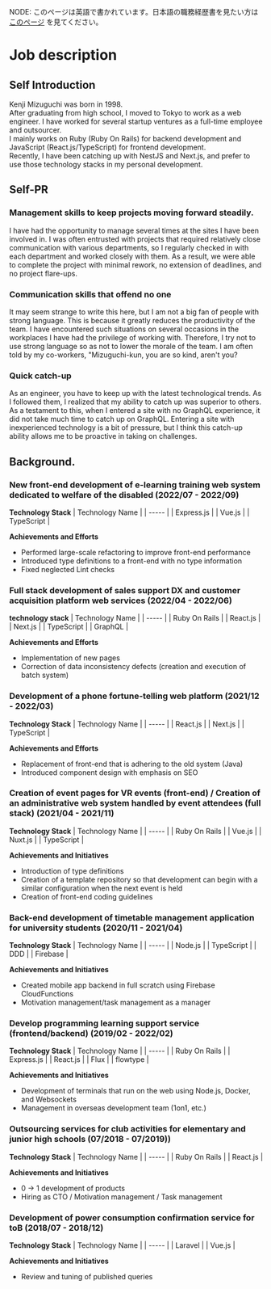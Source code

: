 NODE: このページは英語で書かれています。日本語の職務経歴書を見たい方は [このページ](https://github.com/mizukenwater/mizukenwater/blob/main/README.md) を見てください。

# Job description
## Self Introduction
Kenji Mizuguchi was born in 1998.  
After graduating from high school, I moved to Tokyo to work as a web engineer. I have worked for several startup ventures as a full-time employee and outsourcer.  
I mainly works on Ruby (Ruby On Rails) for backend development and JavaScript (React.js/TypeScript) for frontend development.  
Recently, I have been catching up with NestJS and Next.js, and prefer to use those technology stacks in my personal development.

## Self-PR
### Management skills to keep projects moving forward steadily.
I have had the opportunity to manage several times at the sites I have been involved in.
I was often entrusted with projects that required relatively close communication with various departments, so I regularly checked in with each department and worked closely with them.
As a result, we were able to complete the project with minimal rework, no extension of deadlines, and no project flare-ups.

### Communication skills that offend no one
It may seem strange to write this here, but I am not a big fan of people with strong language. This is because it greatly reduces the productivity of the team. I have encountered such situations on several occasions in the workplaces I have had the privilege of working with. Therefore, I try not to use strong language so as not to lower the morale of the team.
I am often told by my co-workers, "Mizuguchi-kun, you are so kind, aren't you?

### Quick catch-up
As an engineer, you have to keep up with the latest technological trends. As I followed them, I realized that my ability to catch up was superior to others. As a testament to this, when I entered a site with no GraphQL experience, it did not take much time to catch up on GraphQL.
Entering a site with inexperienced technology is a bit of pressure, but I think this catch-up ability allows me to be proactive in taking on challenges.


## Background.
### New front-end development of e-learning training web system dedicated to welfare of the disabled (2022/07 - 2022/09)
**Technology Stack**
| Technology Name |
| ----- |
| Express.js | 
| Vue.js |
| TypeScript |

**Achievements and Efforts**
- Performed large-scale refactoring to improve front-end performance
- Introduced type definitions to a front-end with no type information
- Fixed neglected Lint checks

### Full stack development of sales support DX and customer acquisition platform web services (2022/04 - 2022/06)
**technology stack**
| Technology Name |
| ----- |
| Ruby On Rails |
| React.js |
| Next.js |
| TypeScript |
| GraphQL |

**Achievements and Efforts**
- Implementation of new pages
- Correction of data inconsistency defects (creation and execution of batch system)

### Development of a phone fortune-telling web platform (2021/12 - 2022/03)
**Technology Stack**
| Technology Name |
| ----- |
| React.js |
| Next.js |
| TypeScript |

**Achievements and Efforts**
- Replacement of front-end that is adhering to the old system (Java)
- Introduced component design with emphasis on SEO

### Creation of event pages for VR events (front-end) / Creation of an administrative web system handled by event attendees (full stack) (2021/04 - 2021/11)
**Technology Stack**
| Technology Name |
| ----- |
| Ruby On Rails |
| Vue.js |
| Nuxt.js |
| TypeScript |

**Achievements and Initiatives**
- Introduction of type definitions
- Creation of a template repository so that development can begin with a similar configuration when the next event is held
- Creation of front-end coding guidelines

### Back-end development of timetable management application for university students (2020/11 - 2021/04)
**Technology Stack**
| Technology Name |
| ----- |
| Node.js |
| TypeScript |
| DDD |
| Firebase |

**Achievements and Initiatives**
- Created mobile app backend in full scratch using Firebase CloudFunctions
- Motivation management/task management as a manager

### Develop programming learning support service (frontend/backend) (2019/02 - 2022/02)
**Technology Stack**
| Technology Name |
| ----- |
| Ruby On Rails |
| Express.js |
| React.js |
| Flux |
| flowtype |

**Achievements and Initiatives**
- Development of terminals that run on the web using Node.js, Docker, and Websockets
- Management in overseas development team (1on1, etc.)

### Outsourcing services for club activities for elementary and junior high schools (07/2018 - 07/2019))
**Technology Stack**
| Technology Name |
| ----- |
| Ruby On Rails |
| React.js |

**Achievements and Initiatives**
- 0 → 1 development of products
- Hiring as CTO / Motivation management / Task management

### Development of power consumption confirmation service for toB (2018/07 - 2018/12)
**Technology Stack**
| Technology Name |
| ----- |
| Laravel |
| Vue.js |

**Achievements and Initiatives**
- Review and tuning of published queries
